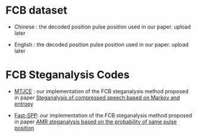 # FCB dataset

- Chinese  :  the decoded position pulse position used in our paper. upload later

- English : the decoded position pulse position used in our paper. upload later

  

# FCB Steganalysis Codes

- [MTJCE](https://github.com/VOIPsteganalysis/FCBsteganalysis/tree/master/FCB_Steganalysis_Algorithms/MTJCE.m) : our implementation of the FCB steganalysis method proposed in paper [Steganalysis of compressed speech based on Markov and entropy](https://link.springer.com/chapter/10.1007/978-3-662-43886-2_5)

- [Fast-SPP](https://github.com/VOIPsteganalysis/FCBsteganalysis/tree/master/FCB_Steganalysis_Algorithms/Fast-SPP.m): our implementation of the FCB steganalysis method proposed in paper [AMR steganalysis based on the probability of same pulse position](https://ieeexplore.ieee.org/abstract/document/7083709)

